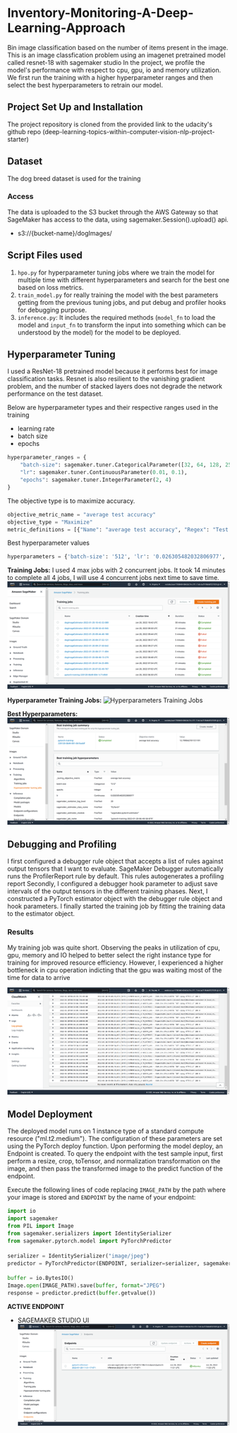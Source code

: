 # Inventory-Monitoring-A-Deep-Learning-Approach
Bin image classification based on the number of items present in the image.
This is an image classfication problem using an imagenet pretrained model called resnet-18 with sagemaker studio 
In the project, we profile the model's performance with respect to cpu, gpu, io and memory utilization. We first run the training with a higher hyperparameter ranges and then select the best hyperparameters to retrain our model. 

## Project Set Up and Installation
The project repository is cloned from the provided link to the udacity's github repo (deep-learning-topics-within-computer-vision-nlp-project-starter)

## Dataset
The dog breed dataset is used for the training 

### Access
The data is uploaded to the S3 bucket through the AWS Gateway so that SageMaker has access to the data, using sagemaker.Session().upload() api.
- s3://{bucket-name}/dogImages/

## Script Files used
1. `hpo.py` for hyperparameter tuning jobs where we train the model for multiple time with different hyperparameters and search for the best one based on loss metrics.
2. `train_model.py` for really training the model with the best parameters getting from the previous tuning jobs, and put debug and profiler hooks for debugging purpose.
3. `inference.py`: It includes the required methods (`model_fn` to load the model and `input_fn` to transform the input into something which can be understood by the model) for the model to be deployed.  


## Hyperparameter Tuning
I used a ResNet-18 pretrained model because it performs best for image classification tasks. Resnet is also resilient to the vanishing gradient problem, and the number of stacked layers does not degrade the network performance on the test dataset.

Below are hyperparameter types and their respective ranges used in the training
- learning rate 
- batch size
- epochs

```python
hyperparameter_ranges = {
    "batch-size": sagemaker.tuner.CategoricalParameter([32, 64, 128, 256, 512]),
    "lr": sagemaker.tuner.ContinuousParameter(0.01, 0.1),
    "epochs": sagemaker.tuner.IntegerParameter(2, 4)
}
```
The objective type is to maximize accuracy.

```python
objective_metric_name = "average test accuracy"
objective_type = "Maximize"
metric_definitions = [{"Name": "average test accuracy", "Regex": "Test set: Average accuracy: ([0-9\\.]+)"}]
```

Best hyperparameter values

```python
hyperparameters = {'batch-size': '512', 'lr': '0.026305482032806977', 'epochs': '4'}
```


**Training Jobs:**
I used 4 max jobs with 2 concurrent jobs.
It took 14 minutes to complete all 4 jobs, I will use 4 concurrent jobs next time to save time. 
![Training Jobs](https://github.com/vanusquarm/CD0387-deep-learning-topics-within-computer-vision-nlp-project-starter/blob/main/screenshots/training-jobs.PNG)

**Hyperparameter Training Jobs:**
![Hyperparameters Training Jobs](https://github.com/vanusquarm/CD0387-deep-learning-topics-within-computer-vision-nlp-project-starter/blob/main/screenshots/hyperparameter-training-jobs.PNG)

**Best Hyperparameters:**
![Hyperparameters](https://github.com/vanusquarm/CD0387-deep-learning-topics-within-computer-vision-nlp-project-starter/blob/main/screenshots/best-training-job.PNG)


## Debugging and Profiling
I first configured a debugger rule object that accepts a list of rules against output tensors that I want to evaluate. SageMaker Debugger automatically runs the ProfilerReport rule by default. This rules autogenerates a profiling report
Secondly, I configured a debugger hook parameter to adjust save intervals of the output tensors in the different training phases.
Next, I constructed a PyTorch estimator object with the debugger rule object and hook parameters.
I finally started the training job by fitting the training data to the estimator object.

### Results
My training job was quite short. Observing the peaks in utilization of cpu, gpu, memory and IO helped to better select the right instance type for training for improved resource efficiency.
However, I experienced a higher bottleneck in cpu operation indicting that the gpu was waiting most of the time for data to arrive 

![Hyperparameters](https://github.com/vanusquarm/CD0387-deep-learning-topics-within-computer-vision-nlp-project-starter/blob/main/screenshots/cloudwatch-logs.PNG)

## Model Deployment
The deployed model runs on 1 instance type of a standard compute resource ("ml.t2.medium"). The configuration of these parameters are set using the PyTorch deploy function. 
Upon performing the model deploy, an Endpoint is created. 
To query the endpoint with the test sample input, first perform a resize, crop, toTensor, and normalization transformation on the image, and then pass the transformed image to the predict function of the endpoint.

Execute the following lines of code replacing `IMAGE_PATH` by the path where your image is stored and `ENDPOINT` by the name of your endpoint:
```python
import io
import sagemaker
from PIL import Image
from sagemaker.serializers import IdentitySerializer
from sagemaker.pytorch.model import PyTorchPredictor

serializer = IdentitySerializer("image/jpeg")
predictor = PyTorchPredictor(ENDPOINT, serializer=serializer, sagemaker_session=sagemaker.Session())

buffer = io.BytesIO()
Image.open(IMAGE_PATH).save(buffer, format="JPEG")
response = predictor.predict(buffer.getvalue())
```

**ACTIVE ENDPOINT**
- SAGEMAKER STUDIO UI
![Active Endpoint](https://github.com/vanusquarm/CD0387-deep-learning-topics-within-computer-vision-nlp-project-starter/blob/main/screenshots/active-endpoint.PNG)



